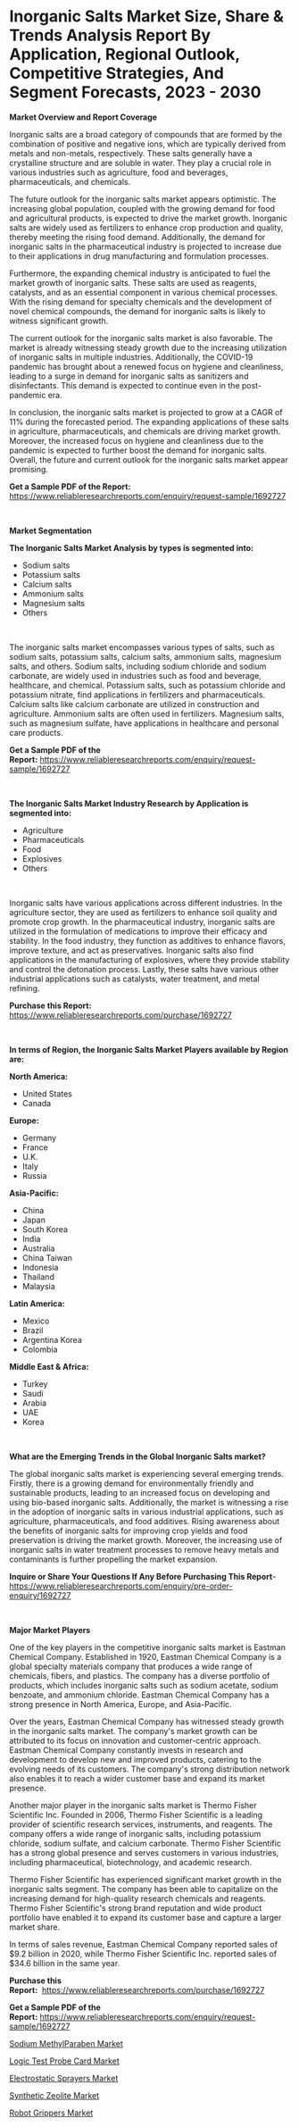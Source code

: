<p><h1>Inorganic Salts Market Size, Share & Trends Analysis Report By Application, Regional Outlook, Competitive Strategies, And Segment Forecasts, 2023 - 2030</h1></p><p><strong>Market Overview and Report Coverage</strong></p>
<p><p>Inorganic salts are a broad category of compounds that are formed by the combination of positive and negative ions, which are typically derived from metals and non-metals, respectively. These salts generally have a crystalline structure and are soluble in water. They play a crucial role in various industries such as agriculture, food and beverages, pharmaceuticals, and chemicals.</p><p>The future outlook for the inorganic salts market appears optimistic. The increasing global population, coupled with the growing demand for food and agricultural products, is expected to drive the market growth. Inorganic salts are widely used as fertilizers to enhance crop production and quality, thereby meeting the rising food demand. Additionally, the demand for inorganic salts in the pharmaceutical industry is projected to increase due to their applications in drug manufacturing and formulation processes.</p><p>Furthermore, the expanding chemical industry is anticipated to fuel the market growth of inorganic salts. These salts are used as reagents, catalysts, and as an essential component in various chemical processes. With the rising demand for specialty chemicals and the development of novel chemical compounds, the demand for inorganic salts is likely to witness significant growth.</p><p>The current outlook for the inorganic salts market is also favorable. The market is already witnessing steady growth due to the increasing utilization of inorganic salts in multiple industries. Additionally, the COVID-19 pandemic has brought about a renewed focus on hygiene and cleanliness, leading to a surge in demand for inorganic salts as sanitizers and disinfectants. This demand is expected to continue even in the post-pandemic era.</p><p>In conclusion, the inorganic salts market is projected to grow at a CAGR of 11% during the forecasted period. The expanding applications of these salts in agriculture, pharmaceuticals, and chemicals are driving market growth. Moreover, the increased focus on hygiene and cleanliness due to the pandemic is expected to further boost the demand for inorganic salts. Overall, the future and current outlook for the inorganic salts market appear promising.</p></p>
<p><strong>Get a Sample PDF of the Report:</strong> <a href="https://www.reliableresearchreports.com/enquiry/request-sample/1692727">https://www.reliableresearchreports.com/enquiry/request-sample/1692727</a></p>
<p>&nbsp;</p>
<p><strong>Market Segmentation</strong></p>
<p><strong>The Inorganic Salts Market Analysis by types is segmented into:</strong></p>
<p><ul><li>Sodium salts</li><li>Potassium salts</li><li>Calcium salts</li><li>Ammonium salts</li><li>Magnesium salts</li><li>Others</li></ul></p>
<p>&nbsp;</p>
<p><p>The inorganic salts market encompasses various types of salts, such as sodium salts, potassium salts, calcium salts, ammonium salts, magnesium salts, and others. Sodium salts, including sodium chloride and sodium carbonate, are widely used in industries such as food and beverage, healthcare, and chemical. Potassium salts, such as potassium chloride and potassium nitrate, find applications in fertilizers and pharmaceuticals. Calcium salts like calcium carbonate are utilized in construction and agriculture. Ammonium salts are often used in fertilizers. Magnesium salts, such as magnesium sulfate, have applications in healthcare and personal care products.</p></p>
<p><strong>Get a Sample PDF of the Report:</strong>&nbsp;<a href="https://www.reliableresearchreports.com/enquiry/request-sample/1692727">https://www.reliableresearchreports.com/enquiry/request-sample/1692727</a></p>
<p>&nbsp;</p>
<p><strong>The Inorganic Salts Market Industry Research by Application is segmented into:</strong></p>
<p><ul><li>Agriculture</li><li>Pharmaceuticals</li><li>Food</li><li>Explosives</li><li>Others</li></ul></p>
<p>&nbsp;</p>
<p><p>Inorganic salts have various applications across different industries. In the agriculture sector, they are used as fertilizers to enhance soil quality and promote crop growth. In the pharmaceutical industry, inorganic salts are utilized in the formulation of medications to improve their efficacy and stability. In the food industry, they function as additives to enhance flavors, improve texture, and act as preservatives. Inorganic salts also find applications in the manufacturing of explosives, where they provide stability and control the detonation process. Lastly, these salts have various other industrial applications such as catalysts, water treatment, and metal refining.</p></p>
<p><strong>Purchase this Report:</strong>&nbsp; <a href="https://www.reliableresearchreports.com/purchase/1692727">https://www.reliableresearchreports.com/purchase/1692727</a></p>
<p>&nbsp;</p>
<p><strong>In terms of Region, the Inorganic Salts Market Players available by Region are:</strong></p>
<p>
    <p> <strong> North America: </strong>
        <ul>
            <li>United States</li>
            <li>Canada</li>
        </ul>
        </p> 
    <p> <strong> Europe: </strong>
        <ul>
            <li>Germany</li>
            <li>France</li>
            <li>U.K.</li>
            <li>Italy</li>
            <li>Russia</li>
        </ul>
        </p> 
    <p> <strong> Asia-Pacific: </strong>
        <ul>
            <li>China</li>
            <li>Japan</li>
            <li>South Korea</li>
            <li>India</li>
            <li>Australia</li>
            <li>China Taiwan</li>
            <li>Indonesia</li>
            <li>Thailand</li>
            <li>Malaysia</li>
        </ul>
        </p> 
    <p> <strong> Latin America: </strong>
        <ul>
            <li>Mexico</li>
            <li>Brazil</li>
            <li>Argentina Korea</li>
            <li>Colombia</li>
        </ul>
        </p> 
    <p> <strong> Middle East & Africa: </strong>
        <ul>
            <li>Turkey</li>
            <li>Saudi</li>
            <li>Arabia</li>
            <li>UAE</li>
            <li>Korea</li>
        </ul>
    </p>
    </p>
<p>&nbsp;</p>
<p><strong>What are the Emerging Trends in the Global Inorganic Salts market?</strong></p>
<p><p>The global inorganic salts market is experiencing several emerging trends. Firstly, there is a growing demand for environmentally friendly and sustainable products, leading to an increased focus on developing and using bio-based inorganic salts. Additionally, the market is witnessing a rise in the adoption of inorganic salts in various industrial applications, such as agriculture, pharmaceuticals, and food additives. Rising awareness about the benefits of inorganic salts for improving crop yields and food preservation is driving the market growth. Moreover, the increasing use of inorganic salts in water treatment processes to remove heavy metals and contaminants is further propelling the market expansion.</p></p>
<p><strong>Inquire or Share Your Questions If Any Before Purchasing This Report</strong>- <a href="https://www.reliableresearchreports.com/enquiry/pre-order-enquiry/1692727">https://www.reliableresearchreports.com/enquiry/pre-order-enquiry/1692727</a></p>
<p>&nbsp;</p>
<p><strong>Major Market Players</strong></p>
<p><p>One of the key players in the competitive inorganic salts market is Eastman Chemical Company. Established in 1920, Eastman Chemical Company is a global specialty materials company that produces a wide range of chemicals, fibers, and plastics. The company has a diverse portfolio of products, which includes inorganic salts such as sodium acetate, sodium benzoate, and ammonium chloride. Eastman Chemical Company has a strong presence in North America, Europe, and Asia-Pacific.</p><p>Over the years, Eastman Chemical Company has witnessed steady growth in the inorganic salts market. The company's market growth can be attributed to its focus on innovation and customer-centric approach. Eastman Chemical Company constantly invests in research and development to develop new and improved products, catering to the evolving needs of its customers. The company's strong distribution network also enables it to reach a wider customer base and expand its market presence.</p><p>Another major player in the inorganic salts market is Thermo Fisher Scientific Inc. Founded in 2006, Thermo Fisher Scientific is a leading provider of scientific research services, instruments, and reagents. The company offers a wide range of inorganic salts, including potassium chloride, sodium sulfate, and calcium carbonate. Thermo Fisher Scientific has a strong global presence and serves customers in various industries, including pharmaceutical, biotechnology, and academic research.</p><p>Thermo Fisher Scientific has experienced significant market growth in the inorganic salts segment. The company has been able to capitalize on the increasing demand for high-quality research chemicals and reagents. Thermo Fisher Scientific's strong brand reputation and wide product portfolio have enabled it to expand its customer base and capture a larger market share.</p><p>In terms of sales revenue, Eastman Chemical Company reported sales of $9.2 billion in 2020, while Thermo Fisher Scientific Inc. reported sales of $34.6 billion in the same year.</p></p>
<p><strong>Purchase this Report:</strong>&nbsp;&nbsp;<a href="https://www.reliableresearchreports.com/purchase/1692727">https://www.reliableresearchreports.com/purchase/1692727</a></p>
<p></p>
<p><strong>Get a Sample PDF of the Report:</strong>&nbsp;<a href="https://www.reliableresearchreports.com/enquiry/request-sample/1692727">https://www.reliableresearchreports.com/enquiry/request-sample/1692727</a></p>
<p><p><a href="https://github.com/maliyahmorrow6654/Market-Research-Report-List-1/blob/main/sodium-methylparaben-market.md">Sodium MethylParaben Market</a></p><p><a href="https://medium.com/@keygreen5469/logic-test-probe-card-market-size-reveals-the-best-marketing-channels-in-global-industry-0d1e56be486f">Logic Test Probe Card Market</a></p><p><a href="https://medium.com/@devyncasper/electrostatic-sprayers-market-analysis-and-sze-forecasted-for-period-from-2023-to-2030-e6aa1436463d">Electrostatic Sprayers Market</a></p><p><a href="https://github.com/deliacustodio40/Market-Research-Report-List-1/blob/main/synthetic-zeolite-market.md">Synthetic Zeolite Market</a></p><p><a href="https://medium.com/@hollymayert/robot-grippers-market-insights-into-market-cagr-market-trends-and-growth-strategies-1ab629f41ed8">Robot Grippers Market</a></p></p>